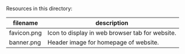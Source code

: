 


Resources in this directory:

| filename | description |
| -------- | ----------- |
| favicon.png | Icon to display in web browser tab for website. |
| banner.png | Header image for homepage of website. |


